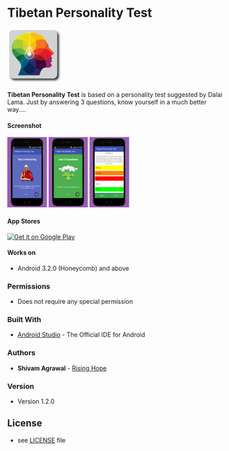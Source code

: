 Tibetan Personality Test
======

<img src="images/icon.png" width="25%"></img>

**Tibetan Personality Test** is based on a personality test suggested by Dalai Lama. Just by answering 3 questions, know yourself in a much better way....

#### Screenshot

<img src="images/screenshot_1.png" width="18%"></img> 
<img src="images/screenshot_2.png" width="18%"></img> 
<img src="images/screenshot_3.png" width="18%"></img>

#### App Stores
<!-- edit this image location -->
[![Get it on Google Play](https://raw.github.com/repat/README-template/master/googleplay.png)](https://play.google.com/store/apps/details?id=com.tree.test.tibetan)

#### Works on
* Android 3.2.0 (Honeycomb) and above

### Permissions
* Does not require any special permission

### Built With

* [Android Studio](https://developer.android.com/studio/index.html) - The Official IDE for Android

### Authors

* **Shivam Agrawal** - [Rising Hope](http://risinghopeapps.weebly.com/)

### Version 
* Version 1.2.0

## License 
* see [LICENSE](/LICENSE) file
